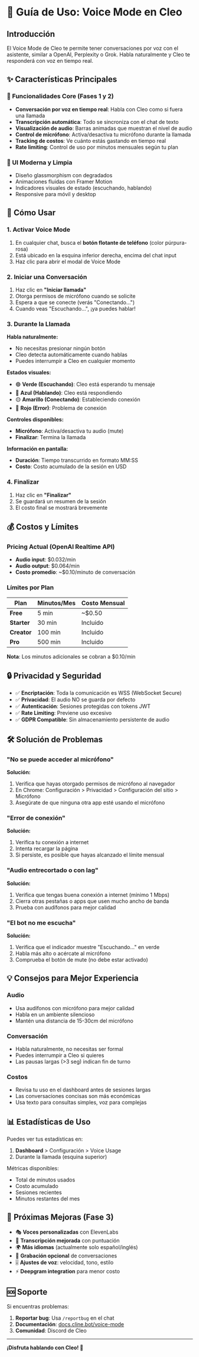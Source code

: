 # 🎤 Guía de Uso: Voice Mode en Cleo

## Introducción

El Voice Mode de Cleo te permite tener conversaciones por voz con el asistente, similar a OpenAI, Perplexity o Grok. Habla naturalmente y Cleo te responderá con voz en tiempo real.

## ✨ Características Principales

### 🎯 Funcionalidades Core (Fases 1 y 2)

- **Conversación por voz en tiempo real**: Habla con Cleo como si fuera una llamada
- **Transcripción automática**: Todo se sincroniza con el chat de texto
- **Visualización de audio**: Barras animadas que muestran el nivel de audio
- **Control de micrófono**: Activa/desactiva tu micrófono durante la llamada
- **Tracking de costos**: Ve cuánto estás gastando en tiempo real
- **Rate limiting**: Control de uso por minutos mensuales según tu plan

### 🎨 UI Moderna y Limpia

- Diseño glassmorphism con degradados
- Animaciones fluidas con Framer Motion
- Indicadores visuales de estado (escuchando, hablando)
- Responsive para móvil y desktop

## 🚀 Cómo Usar

### 1. Activar Voice Mode

1. En cualquier chat, busca el **botón flotante de teléfono** (color púrpura-rosa)
2. Está ubicado en la esquina inferior derecha, encima del chat input
3. Haz clic para abrir el modal de Voice Mode

### 2. Iniciar una Conversación

1. Haz clic en **"Iniciar llamada"**
2. Otorga permisos de micrófono cuando se solicite
3. Espera a que se conecte (verás "Conectando...")
4. Cuando veas "Escuchando...", ¡ya puedes hablar!

### 3. Durante la Llamada

**Habla naturalmente:**
- No necesitas presionar ningún botón
- Cleo detecta automáticamente cuando hablas
- Puedes interrumpir a Cleo en cualquier momento

**Estados visuales:**
- 🟢 **Verde (Escuchando)**: Cleo está esperando tu mensaje
- 🔵 **Azul (Hablando)**: Cleo está respondiendo
- 🟡 **Amarillo (Conectando)**: Estableciendo conexión
- 🔴 **Rojo (Error)**: Problema de conexión

**Controles disponibles:**
- **Micrófono**: Activa/desactiva tu audio (mute)
- **Finalizar**: Termina la llamada

**Información en pantalla:**
- **Duración**: Tiempo transcurrido en formato MM:SS
- **Costo**: Costo acumulado de la sesión en USD

### 4. Finalizar

1. Haz clic en **"Finalizar"**
2. Se guardará un resumen de la sesión
3. El costo final se mostrará brevemente

## 💰 Costos y Límites

### Pricing Actual (OpenAI Realtime API)

- **Audio input**: $0.032/min
- **Audio output**: $0.064/min
- **Costo promedio**: ~$0.10/minuto de conversación

### Límites por Plan

| Plan | Minutos/Mes | Costo Mensual |
|------|-------------|---------------|
| **Free** | 5 min | ~$0.50 |
| **Starter** | 30 min | Incluido |
| **Creator** | 100 min | Incluido |
| **Pro** | 500 min | Incluido |

**Nota**: Los minutos adicionales se cobran a $0.10/min

## 🔒 Privacidad y Seguridad

- ✅ **Encriptación**: Toda la comunicación es WSS (WebSocket Secure)
- ✅ **Privacidad**: El audio NO se guarda por defecto
- ✅ **Autenticación**: Sesiones protegidas con tokens JWT
- ✅ **Rate Limiting**: Previene uso excesivo
- ✅ **GDPR Compatible**: Sin almacenamiento persistente de audio

## 🛠️ Solución de Problemas

### "No se puede acceder al micrófono"

**Solución:**
1. Verifica que hayas otorgado permisos de micrófono al navegador
2. En Chrome: Configuración > Privacidad > Configuración del sitio > Micrófono
3. Asegúrate de que ninguna otra app esté usando el micrófono

### "Error de conexión"

**Solución:**
1. Verifica tu conexión a internet
2. Intenta recargar la página
3. Si persiste, es posible que hayas alcanzado el límite mensual

### "Audio entrecortado o con lag"

**Solución:**
1. Verifica que tengas buena conexión a internet (mínimo 1 Mbps)
2. Cierra otras pestañas o apps que usen mucho ancho de banda
3. Prueba con audífonos para mejor calidad

### "El bot no me escucha"

**Solución:**
1. Verifica que el indicador muestre "Escuchando..." en verde
2. Habla más alto o acércate al micrófono
3. Comprueba el botón de mute (no debe estar activado)

## 💡 Consejos para Mejor Experiencia

### Audio

- Usa audífonos con micrófono para mejor calidad
- Habla en un ambiente silencioso
- Mantén una distancia de 15-30cm del micrófono

### Conversación

- Habla naturalmente, no necesitas ser formal
- Puedes interrumpir a Cleo si quieres
- Las pausas largas (>3 seg) indican fin de turno

### Costos

- Revisa tu uso en el dashboard antes de sesiones largas
- Las conversaciones concisas son más económicas
- Usa texto para consultas simples, voz para complejas

## 📊 Estadísticas de Uso

Puedes ver tus estadísticas en:
1. **Dashboard** > Configuración > Voice Usage
2. Durante la llamada (esquina superior)

Métricas disponibles:
- Total de minutos usados
- Costo acumulado
- Sesiones recientes
- Minutos restantes del mes

## 🔄 Próximas Mejoras (Fase 3)

- 🎭 **Voces personalizadas** con ElevenLabs
- 📝 **Transcripción mejorada** con puntuación
- 🌍 **Más idiomas** (actualmente solo español/inglés)
- 💾 **Grabación opcional** de conversaciones
- 🎚️ **Ajustes de voz**: velocidad, tono, estilo
- ⚡ **Deepgram integration** para menor costo

## 🆘 Soporte

Si encuentras problemas:

1. **Reportar bug**: Usa `/reportbug` en el chat
2. **Documentación**: [docs.cline.bot/voice-mode](https://docs.cline.bot)
3. **Comunidad**: Discord de Cleo

---

**¡Disfruta hablando con Cleo! 🎉**
